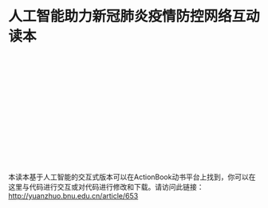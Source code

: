 # 人工智能助力新冠肺炎疫情防控网络互动读本

<br>
<br>
<br>
<br>
<br>
<br>
<br>
<br>
<br>
<br>
<br>
<br>
<br>

本读本基于人工智能的交互式版本可以在ActionBook动书平台上找到，你可以在这里与代码进行交互或对代码进行修改和下载。请访问此链接： <http://yuanzhuo.bnu.edu.cn/article/653>
